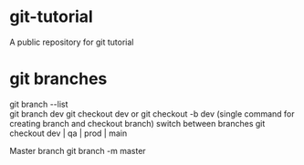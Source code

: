 # git-tutorial
A public repository for git tutorial

# git branches
git branch --list  
git branch dev
git checkout dev
or
git checkout -b dev (single command for creating branch and checkout branch)
switch between branches
git checkout dev | qa | prod | main

Master branch
git branch -m master  
